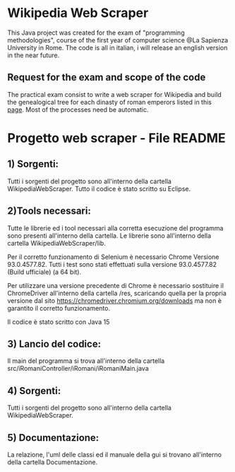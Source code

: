 # Wikipedia Web Scraper

This Java project was created for the exam of "programming methodologies", course of the first year of computer science  @La Sapienza University in Rome.
The code is all in italian, i will release an english version in the near future.

## Request for the exam and scope of the code

The practical exam consist to write a web scraper for Wikipedia and build the genealogical tree for each dinasty of roman emperors listed in this [page](https://it.wikipedia.org/wiki/Imperatori_romani).
Most of the processes need be automatic.



# Progetto web scraper - File README

## 1) Sorgenti:
Tutti i sorgenti del progetto sono all'interno della cartella WikipediaWebScraper. Tutto il codice è stato scritto su Eclipse.


## 2)Tools necessari:
Tutte le librerie ed i tool necessari alla corretta esecuzione del programma sono presenti all'interno della cartella.
Le librerie sono all'interno della cartella WikipediaWebScraper/lib.

Per il corretto funzionamento di Selenium è necessario Chrome Versione 93.0.4577.82.
Tutti i test sono stati effettuati sulla versione 93.0.4577.82 (Build ufficiale) (a 64 bit).

Per utilizzare una versione precedente di Chrome è necessario sostituire il ChromeDriver all'interno della cartella /res, scaricando quella per la propria versione dal sito https://chromedriver.chromium.org/downloads ma non è garantito il corretto funzionamento.

Il codice è stato scritto con Java 15

## 3) Lancio del codice:
Il main del programma si trova all'interno della cartella src/iRomaniController/iRomani/iRomaniMain.java


## 4) Sorgenti:
Tutti i sorgenti del progetto sono all'interno della cartella WikipediaWebScraper.


## 5) Documentazione:
La relazione, l'uml delle classi ed il manuale della gui si trovano all'interno della cartella Documentazione.
